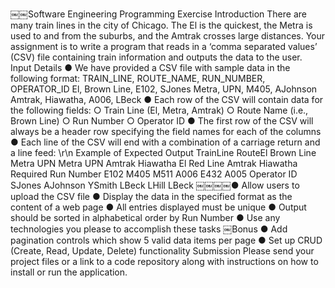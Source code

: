 ￼￼Software Engineering Programming Exercise
Introduction
There are many train lines in the city of Chicago. The El is the quickest, the Metra is used to and from the suburbs, and the Amtrak crosses large distances. Your assignment is to write a program that reads in a ‘comma separated values’ (CSV) file containing train information and outputs the data to the user.
Input Details
● We have provided a CSV file with sample data in the following format:
TRAIN_LINE, ROUTE_NAME, RUN_NUMBER, OPERATOR_ID El, Brown Line, E102, SJones
Metra, UPN, M405, AJohnson
Amtrak, Hiawatha, A006, LBeck
● Each row of the CSV will contain data for the following fields:
○ Train Line (El, Metra, Amtrak)
○ Route Name (i.e., Brown Line)
○ Run Number
○ Operator ID
● The first row of the CSV will always be a header row specifying the field names for each
of the columns
● Each line of the CSV will end with a combination of a carriage return and a line feed:
\r\n
Example of Expected Output
TrainLine​ ​Route​
El Brown Line Metra UPN
Metra UPN Amtrak Hiawatha El Red Line Amtrak Hiawatha
Required
​Run Number​ E102
M405
M511
A006 E432 A005
​Operator ID SJones AJohnson YSmith LBeck LHill LBeck
￼￼￼￼● Allow users to upload the CSV file
● Display the data in the specified format as the content of a web page
● All entries displayed must be unique
● Output should be sorted in alphabetical order by Run Number
● Use any technologies you please to accomplish these tasks
￼Bonus
● Add pagination controls which show 5 valid data items per page
● Set up CRUD (Create, Read, Update, Delete) functionality
Submission
Please send your project files or a link to a code repository along with instructions on how to install or run the application.
